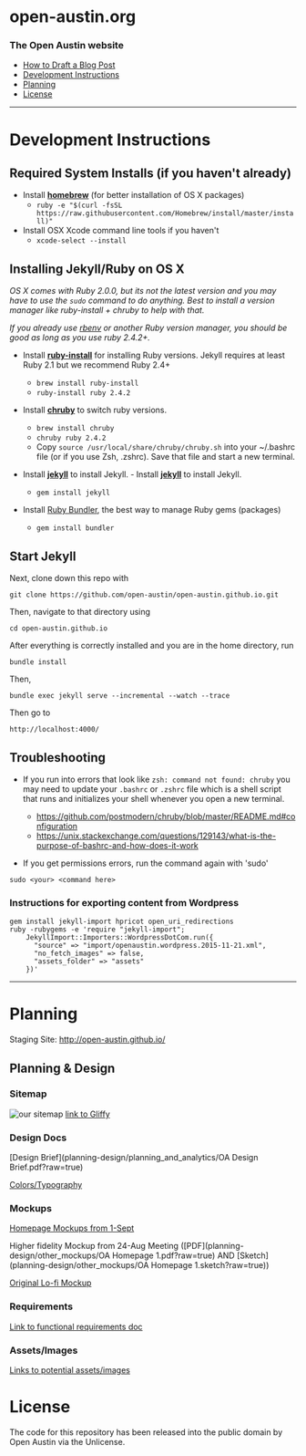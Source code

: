 # open-austin.org

### The Open Austin website

- [How to Draft a Blog Post](https://github.com/open-austin/open-austin.github.io/wiki/How-to-Draft-a-Blog-Post)
- [Development Instructions](#development-instructions)
- [Planning](#planning)
- [License](#license)

---

# Development Instructions

## Required System Installs (if you haven't already)

-  Install [**homebrew**](http://brew.sh/) (for better installation of OS X packages)	
	- `ruby -e "$(curl -fsSL https://raw.githubusercontent.com/Homebrew/install/master/install)"`
- Install OSX Xcode command line tools if you haven't
  - `xcode-select --install`

## Installing Jekyll/Ruby on OS X

_OS X comes with Ruby 2.0.0, but its not the latest version and you may have to use the `sudo` command to do anything. Best to install a version manager like ruby-install + chruby to help with that._

_If you already use [rbenv](https://github.com/rbenv/rbenv) or another Ruby version manager, you should be good as long as you use ruby 2.4.2+._ 

- Install [**ruby-install**](https://github.com/postmodern/ruby-install#readme) for installing Ruby versions.	Jekyll requires at least Ruby 2.1 but we recommend Ruby 2.4+
	- `brew install ruby-install`	
	- `ruby-install ruby 2.4.2`

- Install [**chruby**](https://github.com/postmodern/chruby) to switch ruby versions.	
	- `brew install chruby`	
	- `chruby ruby 2.4.2`
  - Copy `source /usr/local/share/chruby/chruby.sh` into your ~/.bashrc file (or if you use Zsh, .zshrc). Save that file and start a new terminal.

- Install [**jekyll**](https://github.com/postmodern/chruby) to install Jekyll.	- Install [**jekyll**](https://github.com/postmodern/chruby) to install Jekyll.
	- `gem install jekyll`

- Install [Ruby Bundler](https://bundler.io/), the best way to manage Ruby gems (packages)
  - `gem install bundler`


## Start Jekyll
Next, clone down this repo with
```
git clone https://github.com/open-austin/open-austin.github.io.git
```
Then, navigate to that directory using
```
cd open-austin.github.io
```
After everything is correctly installed and you are in the home directory, run

```
bundle install
```

Then,

```
bundle exec jekyll serve --incremental --watch --trace
```

Then go to

```
http://localhost:4000/
```

## Troubleshooting

- If you run into errors that look like `zsh: command not found: chruby` you may need to update your `.bashrc` or `.zshrc` file which is a shell script that runs and initializes your shell whenever you open a new terminal.
  - https://github.com/postmodern/chruby/blob/master/README.md#configuration
  - https://unix.stackexchange.com/questions/129143/what-is-the-purpose-of-bashrc-and-how-does-it-work


- If you get permissions errors, run the command again with 'sudo'

```
sudo <your> <command here>
```


### Instructions for exporting content from Wordpress

```
gem install jekyll-import hpricot open_uri_redirections
ruby -rubygems -e 'require "jekyll-import";
    JekyllImport::Importers::WordpressDotCom.run({
      "source" => "import/openaustin.wordpress.2015-11-21.xml",
      "no_fetch_images" => false,
      "assets_folder" => "assets"
    })'
```


---

# Planning

Staging Site: http://open-austin.github.io/

## Planning & Design

### Sitemap

![our sitemap](planning-design/site_architecture/oa-sitemap.png?raw=true)
[link to Gliffy](http://www.gliffy.com/go/publish/8981187)

### Design Docs

[Design Brief](planning-design/planning_and_analytics/OA Design Brief.pdf?raw=true)

[Colors/Typography](planning-design/typography/colorstypography2.png?raw=true)

### Mockups

[Homepage Mockups from 1-Sept](planning-design/final_mockups/oa_homepage_mockup.pdf?raw=true)

Higher fidelity Mockup from 24-Aug Meeting ([PDF](planning-design/other_mockups/OA Homepage 1.pdf?raw=true) AND [Sketch](planning-design/other_mockups/OA Homepage 1.sketch?raw=true))

[Original Lo-fi Mockup](planning-design/planning_and_analytics/lo-fi-mockup.jpg?raw=true)

### Requirements

[Link to functional requirements doc](https://docs.google.com/document/d/1dgYQunemFzfGPpmc6jJz5L1sCm0m7f9ZemPT0z6FK2c)

### Assets/Images

[Links to potential assets/images](https://github.com/open-austin/OA-Website/wiki/Assets-&-Images-for-potential-use)

# License

The code for this repository has been released into the public domain by Open Austin via the Unlicense.
